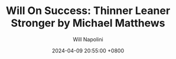 ---
title: "Will On Success: Thinner Leaner Stronger by Michael Matthews"
author: Will Napolini
date: 2024-04-09 20:55:00 +0800
categories: [Mindset, Book-summaries]
tags:
  [
    thinner-leaner-stronger,
    michael-matthews,
    fitness,
    weight-loss,
    muscle-gain,
    nutrition,
    bodybuilding,
    strength-training,
    exercise-programming,
    diet-planning,
    fat-loss,
    muscle-toning,
    metabolism,
    workout-routines,
    lean-body,
    body-recomposition,
    fitness-goals,
    gym-workouts,
    weightlifting,
    meal-planning,
    supplements,
    physique-transformation,
    training-principles
  ]
image: https://pbs.twimg.com/media/GO2Hny5WYAAVraS?format=jpg&name=large
alt: "Will On Success: Thinner Leaner Stronger by Michael Matthews"
fallback:
  - 
  # Replace with the URL of your backup image
  -
  # Replace with the URL of your backup image
---